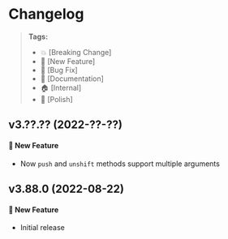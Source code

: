 Changelog
=========

> **Tags:**
> - :boom:       [Breaking Change]
> - :rocket:     [New Feature]
> - :bug:        [Bug Fix]
> - :memo:       [Documentation]
> - :house:      [Internal]
> - :nail_care:  [Polish]

## v3.??.?? (2022-??-??)

#### :rocket: New Feature

* Now `push` and `unshift` methods support multiple arguments

## v3.88.0 (2022-08-22)

#### :rocket: New Feature

* Initial release
